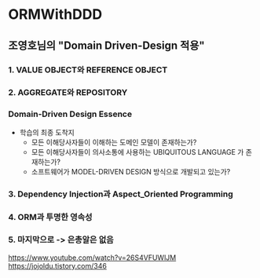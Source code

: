 # ORMWithDDD

## 조영호님의 "Domain Driven-Design 적용"

### 1. VALUE OBJECT와 REFERENCE OBJECT

### 2. AGGREGATE와 REPOSITORY

### Domain-Driven Design Essence

* 학습의 최종 도착지  
  * 모든 이해당사자들이 이해하는 도메인 모델이 존재하는가?
  * 모든 이해당사자들이 의사소통에 사용하는 UBIQUITOUS LANGUAGE 가 존재하는가?
  * 소프트웨어가 MODEL-DRIVEN DESIGN 방식으로 개발되고 있는가?

### 3. Dependency Injection과 Aspect_Oriented Programming

### 4. ORM과 투명한 영속성

### 5. 마지막으로 -> 은총알은 없음
https://www.youtube.com/watch?v=26S4VFUWlJM  
https://jojoldu.tistory.com/346
